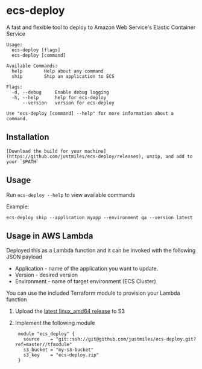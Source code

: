 # ecs-deploy
A fast and flexible tool to deploy to Amazon Web Service's Elastic Container Service

    Usage:
      ecs-deploy [flags]
      ecs-deploy [command]

    Available Commands:
      help        Help about any command
      ship        Ship an application to ECS

    Flags:
      -d, --debug     Enable debug logging
      -h, --help      help for ecs-deploy
          --version   version for ecs-deploy

    Use "ecs-deploy [command] --help" for more information about a command.

## Installation

    [Download the build for your machine](https://github.com/justmiles/ecs-deploy/releases), unzip, and add to your `$PATH`

## Usage
Run `ecs-deploy --help` to view available commands

Example:

    ecs-deploy ship --application myapp --environment qa --version latest

## Usage in AWS Lambda
Deployed this as a Lambda function and it can be invoked with the following JSON payload

  - Application - name of the application you want to update. 
  - Version - desired version
  - Environment - name of target environment (ECS Cluster)

You can use the included Terraform module to provision your Lambda function

1. Upload the [latest linux_amd64 release](https://github.com/justmiles/ecs-deploy/releases/latest) to S3

2. Implement the following module

        module "ecs_deploy" {
          source    = "git::ssh://git@github.com/justmiles/ecs-deploy.git?ref=master//tfmodule"
          s3_bucket = "my-s3-bucket"
          s3_key    = "ecs-deploy.zip"
        }
